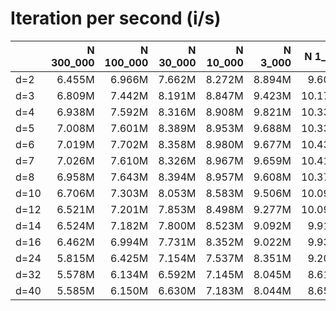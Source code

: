 # Iteration per second (i/s)

|      |N 300_000|N 100_000|N 30_000|N 10_000| N 3_000| N 1_000|   N 300|   N 100|    N 30|    N 10|
|:-----|--------:|--------:|-------:|-------:|-------:|-------:|-------:|-------:|-------:|-------:|
|d=2   |   6.455M|   6.966M|  7.662M|  8.272M|  8.894M|  9.607M| 10.470M| 11.420M| 12.592M| 13.930M|
|d=3   |   6.809M|   7.442M|  8.191M|  8.847M|  9.423M| 10.175M| 10.973M| 12.066M| 13.084M| 14.201M|
|d=4   |   6.938M|   7.592M|  8.316M|  8.908M|  9.821M| 10.339M| 11.123M| 12.063M| 13.207M| 14.332M|
|d=5   |   7.008M|   7.601M|  8.389M|  8.953M|  9.688M| 10.338M| 11.238M| 12.126M| 13.293M| 14.416M|
|d=6   |   7.019M|   7.702M|  8.358M|  8.980M|  9.677M| 10.436M| 11.207M| 12.186M| 13.325M| 14.459M|
|d=7   |   7.026M|   7.610M|  8.326M|  8.967M|  9.659M| 10.418M| 11.237M| 12.201M| 13.226M| 14.503M|
|d=8   |   6.958M|   7.643M|  8.394M|  8.957M|  9.608M| 10.374M| 11.280M| 12.166M| 13.338M| 14.427M|
|d=10  |   6.706M|   7.303M|  8.053M|  8.583M|  9.506M| 10.092M| 11.166M| 11.938M| 13.283M| 14.300M|
|d=12  |   6.521M|   7.201M|  7.853M|  8.498M|  9.277M| 10.097M| 11.083M| 11.767M| 13.183M| 14.273M|
|d=14  |   6.524M|   7.182M|  7.800M|  8.523M|  9.092M|  9.915M| 10.816M| 11.758M| 13.176M| 14.498M|
|d=16  |   6.462M|   6.994M|  7.731M|  8.352M|  9.022M|  9.931M| 10.752M| 11.765M| 12.928M| 14.274M|
|d=24  |   5.815M|   6.425M|  7.154M|  7.537M|  8.351M|  9.204M|  9.904M| 11.269M| 12.688M| 14.493M|
|d=32  |   5.578M|   6.134M|  6.592M|  7.145M|  8.045M|  8.619M|  9.514M| 10.971M| 12.833M| 14.553M|
|d=40  |   5.585M|   6.150M|  6.630M|  7.183M|  8.044M|  8.653M|  9.505M| 10.982M| 12.876M| 14.416M|
